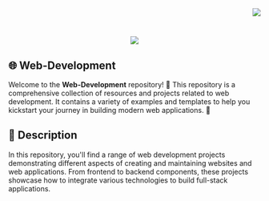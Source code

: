 <!-- Visitors show banner -->
<img align="right" src="https://visitor-badge.laobi.icu/badge?page_id=TayabGhafor.Web-Development" />
<br/>
<!-- Welcome Section -->
<h1 align="center">
    <img src="https://readme-typing-svg.herokuapp.com/?font=Righteous&size=35&center=true&vCenter=true&width=500&height=70&duration=4000&lines=Hi+There!+👋;+I'm+Malik+Tayab!;" />
</h1>

## 🌐 Web-Development

Welcome to the **Web-Development** repository! 🎉 This repository is a comprehensive collection of resources and projects related to web development. It contains a variety of examples and templates to help you kickstart your journey in building modern web applications. 🚀

## 📜 Description

In this repository, you'll find a range of web development projects demonstrating different aspects of creating and maintaining websites and web applications. From frontend to backend components, these projects showcase how to integrate various technologies to build full-stack applications.

